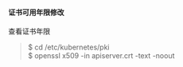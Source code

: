 #### 证书可用年限修改
查看证书年限
> $ cd /etc/kubernetes/pki <br/>
> $ openssl x509 -in apiserver.crt -text -noout
